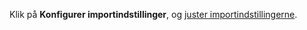 <!-- markdownlint-disable-file MD041 -->
Klik på **Konfigurer importindstillinger**, og [juster importindstillingerne][1].

<!-- Referenced links -->
[1]: ../configure-import-settings.md
